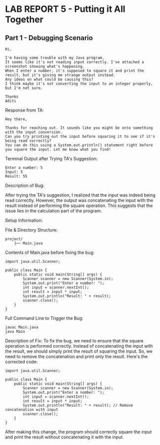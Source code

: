 # LAB REPORT 5 - Putting it All Together

## Part 1 - Debugging Scenario
```
Hi,

I'm having some trouble with my Java program.
It seems like it's not reading input correctly. I've attached a screenshot showing what's happening.
When I enter a number, it's supposed to square it and print the result, but it's giving me strange output instead.
Any ideas on what could be causing this?
I think maybe it's not converting the input to an integer properly, but I'm not sure.

Thanks
Aditi
```

Response from TA:
```
Hey there,

Thanks for reaching out. It sounds like you might be onto something with the input conversion.
Can you try printing out the input before squaring it to see if it's being read correctly?
You can do this using a System.out.println() statement right before you square the input. Let me know what you find!

```
Terminal Output after Trying TA's Suggestion:
```
Enter a number: 5
Input: 5
Result: 55
```

Description of Bug:

After trying the TA's suggestion, I realized that the input was indeed being read correctly. 
However, the output was concatenating the input with the result instead of performing the square operation. 
This suggests that the issue lies in the calculation part of the program.

Setup Information:

File & Directory Structure:
```
project/
    ├── Main.java
```
Contents of Main.java before fixing the bug:
```
import java.util.Scanner;

public class Main {
    public static void main(String[] args) {
        Scanner scanner = new Scanner(System.in);
        System.out.print("Enter a number: ");
        int input = scanner.nextInt();
        int result = input * input;
        System.out.println("Result: " + result);
        scanner.close();
    }
}
```
Full Command Line to Trigger the Bug:
```
javac Main.java
java Main
```

Description of Fix:
To fix the bug, we need to ensure that the square operation is performed correctly. 
Instead of concatenating the input with the result, we should simply print the result of squaring the input.
So, we need to remove the concatenation and print only the result. Here's the corrected code:

```
import java.util.Scanner;

public class Main {
    public static void main(String[] args) {
        Scanner scanner = new Scanner(System.in);
        System.out.print("Enter a number: ");
        int input = scanner.nextInt();
        int result = input * input;
        System.out.println("Result: " + result); // Remove concatenation with input
        scanner.close();
    }
}
```
After making this change, the program should correctly square the input and print the result without concatenating it with the input.





